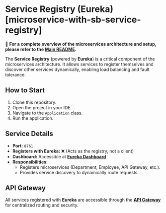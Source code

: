 # Service Registry (Eureka) [microservice-with-sb-service-registry]

🔗 **For a complete overview of the microservices architecture and setup, please refer to the [Main README](https://github.com/code-with-rj1399/microservice-with-sb-api-gateway/blob/master/README.md).**

The **Service Registry** (powered by **Eureka**) is a critical component of the microservices architecture. It allows services to register themselves and discover other services dynamically, enabling load balancing and fault tolerance.

## How to Start

1. Clone this repository.
2. Open the project in your IDE.
3. Navigate to the `Application` class.
4. Run the application.

## Service Details

- **Port:** `8761`
- **Registers with Eureka:** ❌ (Acts as the registry, not a client)
- **Dashboard:** Accessible at **[Eureka Dashboard](http://localhost:8761/)**
- **Responsibilities:**
    - Registers microservices (Department, Employee, API Gateway, etc.).
    - Provides service discovery to dynamically route requests.

## API Gateway

All services registered with **Eureka** are accessible through the **[API Gateway](http://localhost:8083)** for centralized routing and security.  
